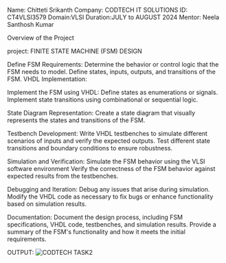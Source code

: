 Name: Chitteti Srikanth
Company: CODTECH IT SOLUTIONS
ID: CT4VLSI3579
Domain:VLSI
Duration:JULY to AUGUST 2024
Mentor: Neela Santhosh Kumar

Overview of the Project

project:  FINITE STATE MACHINE (FSM) DESIGN

Define FSM Requirements:
Determine the behavior or control logic that the FSM needs to model.
Define states, inputs, outputs, and transitions of the FSM.
VHDL Implementation:

Implement the FSM using VHDL:
Define states as enumerations or signals.
Implement state transitions using combinational or sequential logic.

State Diagram Representation:
Create a state diagram that visually represents the states and transitions of the FSM.

Testbench Development:
Write VHDL testbenches to simulate different scenarios of inputs and verify the expected outputs.
Test different state transitions and boundary conditions to ensure robustness.

Simulation and Verification:
Simulate the FSM behavior using the VLSI software environment 
Verify the correctness of the FSM behavior against expected results from the testbenches.

Debugging and Iteration:
Debug any issues that arise during simulation.
Modify the VHDL code as necessary to fix bugs or enhance functionality based on simulation results.

Documentation:
Document the design process, including FSM specifications, VHDL code, testbenches, and simulation results.
Provide a summary of the FSM's functionality and how it meets the initial requirements.

OUTPUT:
![CODTECH TASK2](https://github.com/user-attachments/assets/d5a35d9f-1580-4aae-8234-e71294415d30)

